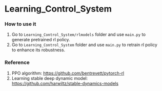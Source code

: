 # Learning_Control_System
### How to use it
1. Go to `Learning_Control_System/rlmodels` folder and use `main.py` to generate pretrained rl policy.
2. Go to `Learning_Control_System` folder and use `main.py` to retrain rl policy to enhance its robustness.

### Reference
1. PPO algorithm: https://github.com/bentrevett/pytorch-rl
2. Learning stable deep dynamic model: https://github.com/harwiltz/stable-dynamics-models